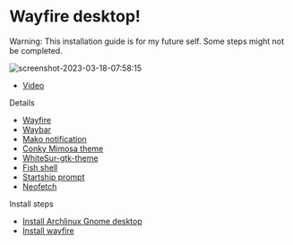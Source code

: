 # Wayfire desktop!
Warning: This installation guide is for my future self. Some steps might not be completed.

![screenshot-2023-03-18-07:58:15](https://user-images.githubusercontent.com/18442224/226104592-d15b8b72-3a5e-4306-950b-4b5421dcee3f.png)

- [Video](https://www.youtube.com/watch?v=ibkRV8aJwUo)

Details

- [Wayfire](https://github.com/WayfireWM/wayfire)
- [Waybar](https://github.com/Alexays/Waybar)
- [Mako notification](https://github.com/emersion/mako)
- [Conky Mimosa theme](https://github.com/closebox73/Leonis)
- [WhiteSur-gtk-theme](https://github.com/vinceliuice/WhiteSur-gtk-theme)
- [Fish shell](https://github.com/fish-shell/fish-shell)
- [Startship prompt](https://starship.rs/)
- [Neofetch](https://github.com/dylanaraps/neofetch)

Install steps

- [Install Archlinux Gnome desktop](https://www.youtube.com/watch?v=3ndsDxlkTrw)
- [Install wayfire](https://github.com/WayfireWM/wf-install)

